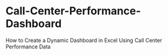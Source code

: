 # Call-Center-Performance-Dashboard
How to Create a Dynamic Dashboard in Excel Using Call Center Performance Data
